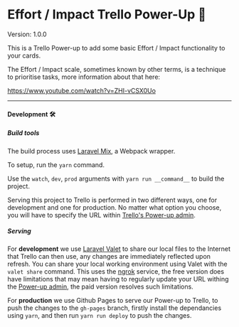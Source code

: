 # Effort / Impact Trello Power-Up 🚀

Version: 1.0.0

This is a Trello Power-up to add some basic Effort / Impact functionality to your cards.

The Effort / Impact scale, sometimes known by other terms, is a technique to prioritise tasks, more information about that here:

https://www.youtube.com/watch?v=ZHI-vCSX0Uo

---

#### Development  🛠

##### Build tools

The build process uses [Laravel Mix](https://laravel-mix.com/docs/4.0/basic-example), a Webpack wrapper.

To setup, run the `yarn` command.

Use the `watch`, `dev`, `prod` arguments with `yarn run __command__` to build the project.

Serving this project to Trello is performed in two different ways, one for development and one for production. No matter what option you choose, you will have to specify the URL within [Trello's Power-up admin](https://trello.com/power-ups/admin/).

##### Serving

For **development** we use [Laravel Valet](https://laravel.com/docs/5.7/valet) to share our local files to the Internet that Trello can then use, any changes are immediately reflected upon refresh. You can share your local working environment using Valet with the `valet share` command. This uses the [ngrok](https://ngrok.com) service, the free version does have limitations that may mean having to regularly update your URL withing the [Power-up admin](https://trello.com/power-ups/admin/), the paid version resolves such limitations.

For **production** we use Github Pages to serve our Power-up to Trello, to push the changes to the `gh-pages` branch, firstly install the dependancies using `yarn`, and then run `yarn run deploy` to push the changes.

